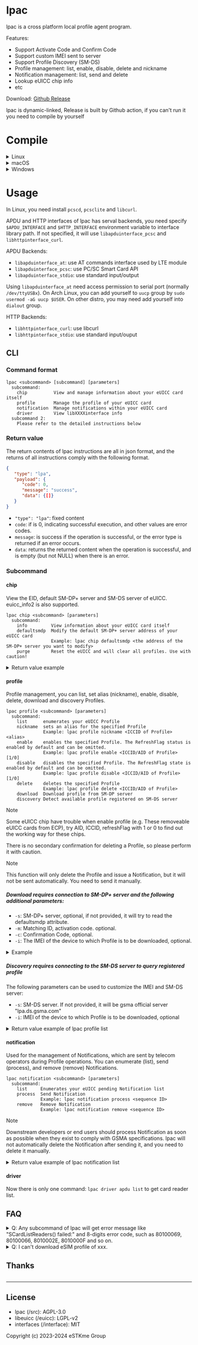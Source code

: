 # lpac


lpac is a cross platform local profile agent program.

Features:
- Support Activate Code and Confirm Code
- Support custom IMEI sent to server
- Support Profile Discovery (SM-DS)
- Profile management: list, enable, disable, delete and nickname
- Notification management: list, send and delete
- Lookup eUICC chip info
- etc

Download: 
[Github Release](https://github.com/estkme-group/lpac/releases/latest)

lpac is dynamic-linked, Release is built by Github action, if you can't run it you need to compile by yourself

# Compile

<details>
<summary>Linux</summary>

- Debian/Ubuntu

```bash
sudo apt install build-essential cmake git g++ libpcsclite-dev libcurl4-openssl-dev
git clone --depth=1 https://github.com/estkme-group/lpac
cd lpac && mkdir build && cd build 
cmake ..
make
```

then execute `./output/lpac` to use.

</details>

<details>
<summary>macOS</summary>

- Install [Homebrew](https://brew.sh/).

```bash
git clone --depth=1 https://github.com/estkme-group/lpac
cd lpac && mkdir build && cd build 
cmake .. 
make
```

</details>

<details>
<summary>Windows</summary>

Due to a [bug in asn1c](https://github.com/vlm/asn1c/issues/196), the MinGW version of lpac cannot send notification successfully. Building with Cygwin seems to avoid it.

Windows need prebuilt libcurl.dll, you can replace the download link to newest curl version.

- Build on Windows(Cygwin)

With `gcc-core` `gcc-g++` `make` `cmake` `unzip` `wget` installed

```bash
git clone --depth=1 https://github.com/estkme-group/lpac
cd lpac && mkdir build && cd build
cmake -DCYGWIN=ON .. && make
# Download libcurl
wget https://curl.se/windows/dl-8.4.0_6/curl-8.4.0_6-win64-mingw.zip -O curl.zip && unzip curl.zip && mv curl-8.4.0_6-win64-mingw/bin/libcurl-x64.dll output/libcurl.dll
```
To run it outside Cygwin shell, you need copy `cygwin1.dll` to the program folder to distribute.
`cygwin1.dll` is located in `C:\cygwin64\bin\cygwin1.dll` (Default Cygwin installation location)

- Build on Linux(MINGW)

```bash
sudo apt install build-essential cmake git g++ libpcsclite-dev libcurl4-openssl-dev gcc-mingw-w64 g++-mingw-w64
git clone --depth=1 https://github.com/estkme-group/lpac
cd lpac && mkdir build && cd build
cmake -DLINUX_MINGW32=ON .. && make
# Download libcurl
wget https://curl.se/windows/dl-8.4.0_6/curl-8.4.0_6-win64-mingw.zip -O curl.zip && unzip curl.zip && mv curl-8.4.0_6-win64-mingw/bin/libcurl-x64.dll output/libcurl.dll
```

- Build on Windows(MSYS2)

```bash
pacman -S mingw-w64-x86_64-cmake mingw-w64-x86_64-ninja mingw-w64-x86_64-gcc
git clone --depth=1 https://github.com/estkme-group/lpac
cd lpac && mkdir build && cd build
cmake -DLINUX_MINGW32=ON .. && ninja
# Download libcurl
wget https://curl.se/windows/dl-8.4.0_6/curl-8.4.0_6-win64-mingw.zip -O curl.zip && unzip curl.zip && mv curl-8.4.0_6-win64-mingw/bin/libcurl-x64.dll output/libcurl.dll
```
</details>

# Usage

In Linux, you need install `pcscd`, `pcsclite` and `libcurl`.

APDU and HTTP interfaces of lpac has serval backends, you need specify `$APDU_INTERFACE` and `$HTTP_INTERFACE` environment variable to interface library path. If not specified, it will use `libapduinterface_pcsc` and `libhttpinterface_curl`.

APDU Backends:
- `libapduinterface_at`: use AT commands interface used by LTE module
- `libapduinterface_pcsc`: use PC/SC Smart Card API
- `libapduinterface_stdio`: use standard input/output

Using `libapduinterface_at` need access permission to serial port (normally `/dev/ttyUSBx`). On Arch Linux, you can add yourself to `uucp` group by `sudo usermod -aG uucp $USER`. On other distro, you may need add yourself into `dialout` group.

HTTP Backends:
- `libhttpinterface_curl`: use libcurl
- `libhttpinterface_stdio`: use standard input/ouput

## CLI

### Command format
```
lpac <subcommand> [subcommand] [parameters]
  subcommand:
    chip          View and manage information about your eUICC card itself
    profile       Manage the profile of your eUICC card
    notification  Manage notifications within your eUICC card
    driver        View libXXXXinterface info
  subcommand 2:
    Please refer to the detailed instructions below
```

### Return value

The return contents of lpac instructions are all in json format, and the returns of all instructions comply with the following format.
```json
{
   "type": "lpa",
   "payload": {
      "code": 0,
      "message": "success",
      "data": {[]}
   }
}
```

- `"type": "lpa"`: fixed content
- `code`: if is 0, indicating successful execution, and other values are error codes.
- `message`: is success if the operation is successful, or the error type is returned if an error occurs.
- `data`: returns the returned content when the operation is successful, and is empty (but not NULL) when there is an error.

### Subcommand

#### chip

View the EID, default SM-DP+ server and SM-DS server of eUICC. euicc_info2 is also supported.

```
lpac chip <subcommand> [parameters]
  subcommand:
    info         View information about your eUICC card itself
    defaultsmdp  Modify the default SM-DP+ server address of your eUICC card
                 Example: lpac chip defaultsmdp <the address of the SM-DP+ server you want to modify>
    purge        Reset the eUICC and will clear all profiles. Use with caution!
```

<details>

<summary>Return value example</summary>

```json
{
  "type": "lpa",
  "payload": {
    "code": 0,
    "message": "success",
    "data": {
      "eidValue": "[EID]",
      "EuiccConfiguredAddresses": {
        "defaultDpAddress": null,
        "rootDsAddress": "testrootsmds.gsma.com"
      },
      "EUICCInfo2": {
        "profileVersion": "2.1.0",
        "svn": "2.2.0",
        "euiccFirmwareVer": "4.6.0",
        "extCardResource": {
          "installedApplication": 0,
          "freeNonVolatileMemory": 291666,
          "freeVolatileMemory": 5970
        },
        "uiccCapability": [
          "usimSupport",
          "isimSupport",
          "csimSupport",
          "akaMilenage",
          "akaCave",
          "akaTuak128",
          "akaTuak256",
          "gbaAuthenUsim",
          "gbaAuthenISim",
          "eapClient",
          "javacard",
          "multipleUsimSupport",
          "multipleIsimSupport"
        ],
        "javacardVersion": "9.2.0",
        "globalplatformVersion": "2.3.0",
        "rspCapability": [
          "additionalProfile",
          "testProfileSupport"
        ],
        "euiccCiPKIdListForVerification": [
          "81370f5125d0b1d408d4c3b232e6d25e795bebfb"
        ],
        "euiccCiPKIdListForSigning": [
          "81370f5125d0b1d408d4c3b232e6d25e795bebfb"
        ],
        "euiccCategory": null,
        "forbiddenProfilePolicyRules": [
          "pprUpdateControl",
          "ppr1"
        ],
        "ppVersion": "0.0.1",
        "sasAcreditationNumber": "GI-BA-UP-0419",
        "certificationDataObject": {
          "platformLabel": "1.2.840.1234567/myPlatformLabel",
          "discoveryBaseURL": "https://mycompany.com/myDLOARegistrar"
        }
      }
    }
  }
}
```
</details>

#### profile

Profile management, you can list, set alias (nickname), enable, disable, delete, download and discovery Profiles.
```
lpac profile <subcommand> [parameters]
  subcommand:
    list      enumerates your eUICC Profile
    nickname  sets an alias for the specified Profile
              Example: lpac profile nickname <ICCID of Profile> <alias>
    enable    enables the specified Profile. The RefreshFlag status is enabled by default and can be omitted.
              Example: lpac profile enable <ICCID/AID of Profile> [1/0]
    disable   disables the specified Profile. The RefreshFlag state is enabled by default and can be omitted.
              Example: lpac profile disable <ICCID/AID of Profile> [1/0]
    delete    deletes the specified Profile
              Example: lpac profile delete <ICCID/AID of Profile>
    download  Download profile from SM-DP server
    discovery Detect available profile registered on SM-DS server
```

> [!NOTE]
> Some eUICC chip have trouble when enable profile (e.g. These removeable eUICC cards from ECP), try AID, ICCID, refreshFlag with 1 or 0 to find out the working way for these chips.

There is no secondary confirmation for deleting a Profile, so please perform it with caution.
> [!NOTE]
> This function will only delete the Profile and issue a Notification, but it will not be sent automatically. You need to send it manually.

##### Download requires connection to SM-DP+ server and the following additional parameters:
- `-s`: SM-DP+ server, optional, if not provided, it will try to read the defaultsmdp attribute.
- `-m`: Matching ID, activation code. optional.
- `-c`: Confirmation Code, optional.
- `-i`: The IMEI of the device to which Profile is to be downloaded, optional.


<details>

<summary>Example</summary>
```bash
./lpac profile download -s rsp.truphone.com -m "QR-G-5C-1LS-1W1Z9P7"
```
</details>

##### Discovery requires connecting to the SM-DS server to query registered profile

The following parameters can be used to customize the IMEI and SM-DS server:
- `-s`: SM-DS server. If not provided, it will be gsma official server "lpa.ds.gsma.com"
- `-i`: IMEI of the device to which Profile is to be downloaded, optional

<details>

<summary>Return value example of lpac profile list</summary>

```json
{
   "type": "lpa", 
   "payload": {
      "code": 0, 
      "message": "success", 
      "data": [
         {
            "iccid": "8999990000... ",
            "isdpAid": "A0000005591010...",
            "profileState": 1,
            "profileNickname": "tel-u",
            "serviceProviderName": "eSIM",
            "profileName": "NEWARE_CUG_V001",
            "profileClass": 2
         }, 
         {
            "iccid": "894447860000...", 
            "isdpAid": "A0000005591011...", 
            "profileState": 0,
            "serviceProviderName": "BetterRoaming", 
            "profileName": "BetterRoaming", 
            "profileClass": 2
         }
      ]
   }
}
```

- `iccid`: ICCID of Profile
- `isdpAid`: Aid of Profile
- `profileState`: State of Profile, 1 is enabled. You can enable multiple Profile only when device support MEP (Multiple Enabled Profiles)
- `profileNickname`: Nickname of Profile
- `serviceProviderName`: Telecom operators of Profile
- `profileName`: Name of Profile
- `profileClass`: Version of Profile

</details>

#### notification

Used for the management of Notifications, which are sent by telecom operators during Profile operations. You can enumerate (list), send (process), and remove (remove) Notifications.
```
lpac notification <subcommand> [parameters]
  subcommand:
    list     Enumerates your eUICC pending Notification list
    process  Send Notification
             Example: lpac notification process <sequence ID>
    remove   Remove Notification
             Example: lpac notification remove <sequence ID>
```
> [!NOTE]
> Downstream developers or end users should process Notification as soon as possible when they exist to comply with GSMA specifications. lpac will not automatically delete the Notification after sending it, and you need to delete it manually.

<details>

<summary>Return value example of lpac notification list</summary>

```json
{
  "type": "lpa",
  "payload": {
    "code": 0,
    "message": "success",
    "data": [
      {
        "seqNumber": 178,
        "profileManagementOperation": "install",
        "notificationAddress": "rsp-eu.redteamobile.com",
        "iccid": "89852..."
      },
      {
        "seqNumber": 215,
        "profileManagementOperation": "disable",
        "notificationAddress": "cust-005-v4-prod-atl2.gdsb.net",
        "iccid": "89012..."
      },
      {
        "seqNumber": 216,
        "profileManagementOperation": "enable",
        "notificationAddress": "rsp.truphone.com",
        "iccid": "89444..."
      }
    ]
  }
}
```

- `seqNumber`: Sequence ID
- `profileManagementOperation`: Which operation generated this notification
- `notificationAddress`: Profile's notification reporting server address

</details>

#### driver

Now there is only one command: `lpac driver apdu list` to get card reader list.

## FAQ

<details>
<summary>Q: Any subcommand of lpac will get error message like "SCardListReaders() failed:" and 8-digits error code, such as 80100069, 80100066, 8010002E, 8010000F and so on.</summary>

A:
- 80100069 means your UICC is not plugged correctly
- 80100066 means your card has no response, please clean the pin and plug in again
- 8010002E means communication error
- 8010000F means the card is not a eUICC, or detect wrong card reader like Yubikey. For latter one, you can use `lpac driver apdu list` to list all reader and use `$DRIVER_IFID` to specify correct card reader
- for others, Google is your friend.

</details>

<details>
<summary>Q: I can't download eSIM profile of xxx.</summary>

A: The verification of SM-DP+ servers of telecom operators is diverse. Please check whether the parameters you enter are consistent with those provided to you by the telecom operators. Some telecom operators issue profiles in the form of push, which may require the use of lpac's discovery and custom IMEI function.

</details>

## Thanks

<a href="https://github.com/estkme-group/lpac/graphs/contributors">
  <img src="https://contrib.rocks/image?repo=estkme-group/lpac"  alt=""/>
</a>

---

## License
- lpac (/src): AGPL-3.0
- libeuicc (/euicc): LGPL-v2
- interfaces (/interface): MIT

Copyright (c) 2023-2024 eSTKme Group
